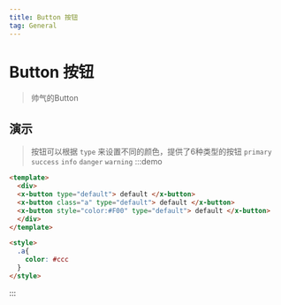 ```yaml
---
title: Button 按钮
tag: General
---
```


# Button 按钮

> 帅气的Button

## 演示

> 按钮可以根据 `type` 来设置不同的颜色，提供了6种类型的按钮 `primary` `success` `info` `danger` `warning`
:::demo

```html
<template>
  <div>
  <x-button type="default"> default </x-button>
  <x-button class="a" type="default"> default </x-button>
  <x-button style="color:#F00" type="default"> default </x-button>
  </div>
</template>

<style>
  .a{
    color: #ccc
  }
</style>
```

:::
